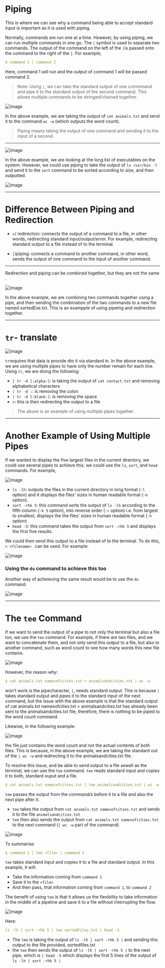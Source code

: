 # Piping 

This is where we can see why a command being able to accept standard input is important as it is used with piping.

Normally, commands are run one at a time. However, by using piping, we can run multiple commands in one go. The `|` symbol is used to separate two commands. The output of the command on the left of the `|`is passed onto the command to the right of the `|`. For example;

```yaml
$ command 1 | command 2
```
Here, command 1 will run and the output of command 1 will be passed command 2.

> Note: Using `|`, we can take the standard output of one commmand and pipe it to the standard output of the second command. This allows multiple commands to be stringed/chained together.

![image](https://user-images.githubusercontent.com/107522496/198016325-c58b6330-a6ae-4933-b6d9-78cc88dfa8a6.png)
 
In the above example, we are taking the output of `cat animals.txt` and send it to the command `wc -w` (which outputs the word count). 

> Piping means taking the output of one command and sending it to the input of a second.

---

![image](https://user-images.githubusercontent.com/107522496/198063744-b7ce5c95-fcab-4dd7-83ab-c6af77971ef2.png)

In the above example, we are looking at the long list of executables on the system. However, we could use piping to take the output of `ls /usr/bin -l` and send it to the `sort` command to be sorted according to size, and then outputted.

![image](https://user-images.githubusercontent.com/107522496/198059326-f7637aef-9d69-435a-9051-e20c24ade619.png)

 ---
 
 # Difference Between Piping and Redirection
 
 * `>`/ redirection: connects the output of a command to a file, in other words, redirecting standard input/output/error. For example, redirecting standard output to a file instead of to the terminal. 
   
 * `|`/piping: connects a command to another command, in other word, sends the output of one command to the input of another command. 

---

Redirection and piping can be combined together, but they are not the same .   

![image](https://user-images.githubusercontent.com/107522496/198067941-d1e74b0e-7dd5-4c5c-8144-b49c11838de7.png)

In the above example, we are combining two commands together using a pipe, and then sending the combination of the two commands to a new file named sortedExe.txt. This is an exampple of using pipeing and redirection together. 

---

# `tr`- translate 

![image](https://user-images.githubusercontent.com/107522496/198072900-ee1ed4a9-ddec-4c93-b7bf-02fb66dc4e4b.png)

`tr`requires that data is provide dto it via standard in. In the above example, we are using multiple pipes to have only the number remain for each line. Using `tr`, we are doing the following:

* `| tr -d [:alpha:]`: is taking the output of `cat contact.txt` and removing alphabetical characters
* ` | tr -d : `: is removing the colon 
* `| tr -d [:blank:]`: is removing the space 
* `>`: this is then redirecting the output to a file 

> The above is an example of using multiple pipes together.   
---

# Another Example of Using Multiple Pipes 

If we wanted to display the five largest files in the current directory, we could use several pipes to achieve this. we could use the `ls`, `sort`, and `head` commands. For example, 

![image](https://user-images.githubusercontent.com/107522496/198230663-41270d4e-0315-4fb7-82dd-cd90c8a2429d.png)

* `ls -lh`: outputs the files in the current directory in long format (`-l` option) and it displays the files' sizes in human readable format (`-h` option). 
* `sort -rhk 5`: this command sorts the output of `ls -lh` according to the fifth column (`-k 5` option), into reverse order (`-r` option) i.e. from largest to smallest, displays the the files' sizes in human readable format (`-h` option)
* `head -5`: this command takes the output from `sort -rhk 5` and displays the first five results.

We could then send this output to a file instead of to the terminal. To do this, `> <filename> ` can be used. For example:

![image](https://user-images.githubusercontent.com/107522496/198234128-9d7746ca-1c2c-4579-bb64-85523cd60113.png)

### Using the `du` command to achieve this too 

Another way of acheieving the same result would be to use the `du` command:

![image](https://user-images.githubusercontent.com/107522496/198236346-46619982-ce44-4c8b-b6b1-54995a3121f7.png)

---

# The `tee` Command

If we want to send the output of a pipe to not only the terminal but also a file too, we use the `tee` command. For example, if there are two files, and we want to concatenate them, and not only send this output to a file, but also to another command, such as word count to see how many words this new file contains. 

![image](https://user-images.githubusercontent.com/107522496/198244890-e56807c0-0ac9-4ee0-93a4-eb82e728f859.png)

However, the reason why:

```yaml
$ cat animals.txt namesofcities.txt > animalsandcities.txt | wc -w
```
won't work is the pipecharacter, `|`, needs standard output. This is because `|` takes standard output and pipes it to the standard input of the next command, but the issue with the above example is that the standard output of cat animals.txt namesofcities.txt > animalsandcities.txt has already been sent to the animalsandcities.txt file, therefore, there is nothing to be piped to the word count command. 

Likewise, in the following example:

![image](https://user-images.githubusercontent.com/107522496/198247026-de7edb6e-fe4d-48b8-a23b-304b64583232.png)

the file just contains the word count and not the actual contents of both files. This is because, in the above example, we are taking the standard out of the `| wc -w` and redirecting it to the animalsandcities.txt file. 

To resolve this issue, and be able to send output to a file aswell as the terminal, we can use the `tee` command. `tee` reads standard input and copies it to both, standard ouput and a file. 

```yaml
$ cat animals.txt namesofcities.txt | tee animalsandcities.txt | wc -w 
```
`tee` passes the output from the command/s before it to a file and also the next pipe after it. 

* `tee` takes the output from `cat animals.txt namesofcities.txt` and sends it to the file `animalsandcities.txt`
* `tee` then also sends the output from `cat animals.txt namesofcities.txt` to the next command (`| wc -w` part of the command) 

![image](https://user-images.githubusercontent.com/107522496/198252865-e28a1b37-a2f0-4a38-af6e-b7201d05c23d.png)

To summarise:

```yaml
$ command 1 | tee <file> | command 2 
```
`tee` takes standard input and copies it to a file and standard output. In this example, it will: 

* Take the information coming from `command 1`
* Save it to the `<file>`
* And then pass, that information coming from `command 1`, to `command 2`
 
 The benefit of using `tee` is that it allows us the flexibility to take information in the middle of a pipeline and save it to a file without interrupting the flow. 
 
 ![image](https://user-images.githubusercontent.com/107522496/198262535-e49a59bb-f911-4d19-a161-fa81097f5007.png)

Here: 
```yaml
ls -lh | sort -rhk 5 | tee sortedFiles.txt | head -5 
```

* The `tee` is taking the output of `ls -lh | sort -rhk 5 |` and sending this output to the file provided, sortedfiles.txt
* the `tee` then sends the output of `ls -lh | sort -rhk 5 |` to the next pipe, which is `| head -5` which displays the first 5 lines of the output of `ls -lh | sort -rhk 5 |`























